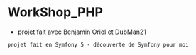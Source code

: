 # WorkShop_PHP
* projet fait avec Benjamin Oriol et DubMan21
 ~~~~~
 projet fait en Symfony 5 - découverte de Symfony pour moi